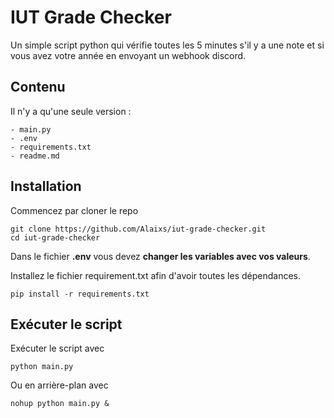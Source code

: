
# IUT Grade Checker

Un simple script python qui vérifie toutes les 5 minutes s'il y a une note et si vous avez votre année en envoyant un webhook discord.

## Contenu

Il n'y a qu'une seule version :
```
- main.py
- .env
- requirements.txt
- readme.md
```

## Installation 

Commencez par cloner le repo

```
git clone https://github.com/Alaixs/iut-grade-checker.git
cd iut-grade-checker
```

Dans le fichier **.env** vous devez **changer les variables avec vos valeurs**.

Installez le fichier requirement.txt afin d'avoir toutes les dépendances.
```
pip install -r requirements.txt
```

## Exécuter le script

Exécuter le script avec 
```
python main.py
```
Ou en arrière-plan avec 

```
nohup python main.py &
```

